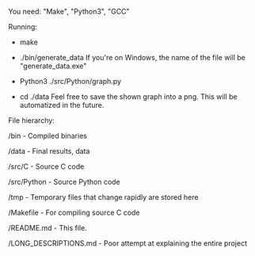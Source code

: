 You need:
"Make", "Python3", "GCC"

Running:
- make
- ./bin/generate_data
If you're on Windows, the name of the file will be "generate_data.exe"

- Python3 ./src/Python/graph.py
- cd ./data
Feel free to save the shown graph into a png. This will be automatized in the future.

File hierarchy:

/bin - Compiled binaries

/data - Final results, data

/src/C - Source C code

/src/Python - Source Python code

/tmp - Temporary files that change rapidly are stored here


/Makefile - For compiling source C code

/README.md - This file.

/LONG_DESCRIPTIONS.md - Poor attempt at explaining the entire project

